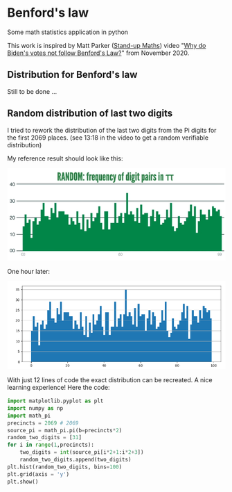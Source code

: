 # Benford's law
Some math statistics application in python

This work is inspired by Matt Parker ([Stand-up Maths](https://standupmaths.com/)) video "[Why do Biden's votes not follow Benford's Law?](https://youtu.be/etx0k1nLn78?si=qWTPNqYUe9_z5BcN)" from November 2020.

## Distribution for Benford's law

Still to be done ...

## Random distribution of last two digits

I tried to rework the distribution of the last two digits from the Pi digits for the first 2069 places. (see 13:18 in the video to get a random verifiable distribution)

My reference result should look like this:

![reference image](docs/reference_2020.png)

One hour later:

![own result](docs/result_2023-10-31.png)

With just 12 lines of code the exact distribution can be recreated. A nice learning experience! Here the code:

``` py
import matplotlib.pyplot as plt
import numpy as np
import math_pi
precincts = 2069 # 2069
source_pi = math_pi.pi(b=precincts*2)
random_two_digits = [31]
for i in range(1,precincts):
    two_digits = int(source_pi[i*2+1:i*2+3])
    random_two_digits.append(two_digits)
plt.hist(random_two_digits, bins=100)
plt.grid(axis = 'y')
plt.show()
```
